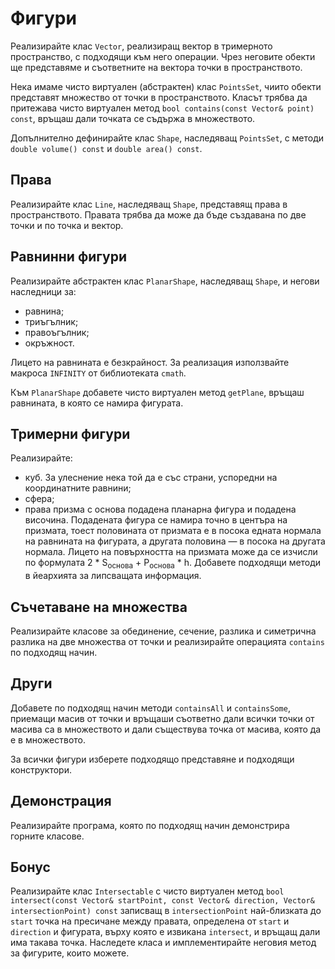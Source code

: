 # Фигури

Реализирайте клас `Vector`, реализиращ вектор в тримерното пространство, с подходящи към него операции. Чрез неговите обекти ще представяме и съответните на вектора точки в пространството.

Нека имаме чисто виртуален (абстрактен) клас `PointsSet`, чиито обекти представят множество от точки в пространството. Класът трябва да притежава чисто виртуален метод `bool contains(const Vector& point) const`, връщаш дали точката се съдържа в множеството.

Допълнително дефинирайте клас `Shape`, наследяващ `PointsSet`, с методи `double volume() const` и `double area() const`.

## Права

Реализирайте клас `Line`, наследяващ `Shape`, представящ права в пространството. Правата трябва да може да бъде създавана по две точки и по точка и вектор.

## Равнинни фигури

Реализирайте абстрактен клас `PlanarShape`, наследяващ `Shape`, и негови наследници за:

*   равнина;
*   триъгълник;
*   правоъгълник;
*   окръжност.

Лицето на равнината е безкрайност. За реализация използвайте макроса `INFINITY` от библиотеката `cmath`.

Към `PlanarShape` добавете чисто виртуален метод `getPlane`, връщаш равнината, в която се намира фигурата.

## Тримерни фигури

Реализирайте:

*   куб. За улеснение нека той да е със страни, успоредни на координатните равнини;
*   сфера;
*   права призма с основа подадена планарна фигура и подадена височина. Подадената фигура се намира точно в центъра на призмата, тоест половината от призмата е в посока едната нормала на равнината на фигурата, а другата половина — в посока на другата нормала. Лицето на повърхността на призмата може да се изчисли по формулата 2 \* S<sub>основа</sub> + P<sub>основа</sub> \* h. Добавете подходящи методи в йеархията за липсващата информация.

## Съчетаване на множества

Реализирайте класове за обединение, сечение, разлика и симетрична разлика на две множества от точки и реализирайте операцията `contains` по подходящ начин.

## Други

Добавете по подходящ начин методи `containsAll` и `containsSome`, приемащи масив от точки и връщаши съответно дали всички точки от масива са в множеството и дали съществува точка от масива, която да е в множеството.

За всички фигури изберете подходящо представяне и подходящи конструктори.

## Демонстрация

Реализирайте програма, която по подходящ начин демонстрира горните класове.

## Бонус

Реализирайте клас `Intersectable` с чисто виртуален метод `bool intersect(const Vector& startPoint, const Vector& direction, Vector& intersectionPoint) const` записващ в `intersectionPoint` най-близката до `start` точка на пресичане между правата, определена от `start` и `direction` и фигурата, върху която е извикана `intersect`, и връщащ дали има такава точка. Наследете класа и имплементирайте неговия метод за фигурите, които можете.